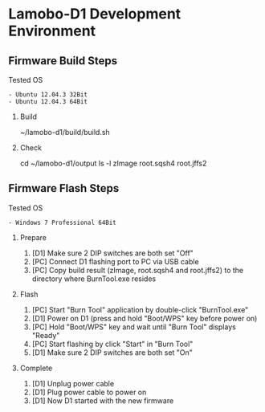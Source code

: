 Lamobo-D1 Development Environment
=================================

Firmware Build Steps
--------------------

Tested OS

    - Ubuntu 12.04.3 32Bit
    - Ubuntu 12.04.3 64Bit

1. Build

    ~/lamobo-d1/build/build.sh

2. Check

    cd ~/lamobo-d1/output
    ls -l zImage root.sqsh4 root.jffs2


Firmware Flash Steps
--------------------

Tested OS

    - Windows 7 Professional 64Bit

1. Prepare

    1. [D1] Make sure 2 DIP switches are both set "Off"
    2. [PC] Connect D1 flashing port to PC via USB cable
    3. [PC] Copy build result (zImage, root.sqsh4 and root.jffs2) to
       the directory where BurnTool.exe resides

2. Flash

    1. [PC] Start "Burn Tool" application by double-click "BurnTool.exe"
    2. [D1] Power on D1 (press and hold "Boot/WPS" key before power on)
    3. [PC] Hold "Boot/WPS" key and wait until "Burn Tool" displays "Ready"
    4. [PC] Start flashing by click "Start" in "Burn Tool"
    5. [D1] Make sure 2 DIP switches are both set "On"

3. Complete

    1. [D1] Unplug power cable
    2. [D1] Plug power cable to power on
    3. [D1] Now D1 started with the new firmware
